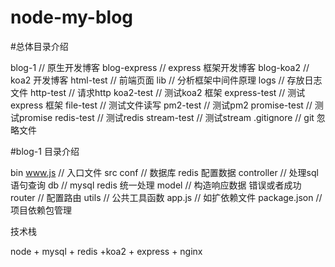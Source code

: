 # node-my-blog
#总体目录介绍

blog-1          // 原生开发博客
blog-express    // express 框架开发博客
blog-koa2       // koa2 开发博客
html-test       // 前端页面
lib             // 分析框架中间件原理
logs            // 存放日志文件
http-test       // 请求http
koa2-test       // 测试koa2 框架
express-test    // 测试express 框架
file-test       // 测试文件读写
pm2-test        // 测试pm2
promise-test    // 测试promise
redis-test      // 测试redis
stream-test     // 测试stream
.gitignore      // git 忽略文件

#blog-1 目录介绍

bin
    www.js      //    入口文件
src
    conf        //    数据库 redis 配置数据
    controller  //    处理sql语句查询
    db          //    mysql redis 统一处理
    model       //    构造响应数据 错误或者成功
    router      //    配置路由
    utils       //    公共工具函数
app.js          //    如扩依赖文件
package.json    //项目依赖包管理

技术栈

node + mysql + redis +koa2 + express + nginx 


